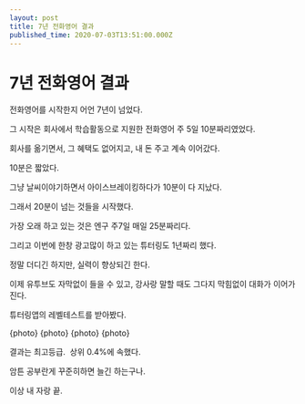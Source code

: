 ```yaml
---
layout: post
title: 7년 전화영어 결과
published_time: 2020-07-03T13:51:00.000Z
---
```


# 7년 전화영어 결과


전화영어를 시작한지 어언 7년이 넘었다.

그 시작은 회사에서 학습활동으로 지원한 전화영어 주 5일 10분짜리였었다.

회사를 옮기면서, 그 혜택도 없어지고, 내 돈 주고 계속 이어갔다.

10분은 짧았다.

그냥 날씨이야기하면서 아이스브레이킹하다가 10분이 다 지났다.

그래서 20분이 넘는 것들을 시작했다.

가장 오래 하고 있는 것은 엔구 주7일 매일 25분짜리다.

그리고 이번에 한창 광고많이 하고 있는 튜터링도 1년짜리 했다.

정말 더디긴 하지만, 실력이 향상되긴 한다.

이제 유투브도 자막없이 들을 수 있고, 강사랑 말할 때도 그다지 막힘없이 대화가 이어가진다.

튜터링앱의 레벨테스트를 받아봤다.

{photo}
{photo}
{photo}
{photo}


결과는 최고등급.  상위 0.4%에 속했다.

암튼 공부란게 꾸준히하면 늘긴 하는구나.

이상 내 자랑 끝.

